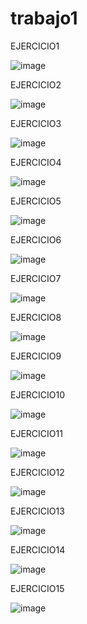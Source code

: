 # trabajo1
EJERCICIO1

![image](https://user-images.githubusercontent.com/101757213/165326639-5de61809-571b-463a-83e2-768cb67c1892.png)

EJERCICIO2

![image](https://user-images.githubusercontent.com/101757213/165327009-c0ab3bc5-5cf0-426b-95ee-67f0818ad605.png)

EJERCICIO3

![image](https://user-images.githubusercontent.com/101757213/165327094-db97101b-5599-4069-a78f-66eb838dfca1.png)

EJERCICIO4

![image](https://user-images.githubusercontent.com/101757213/165327146-401f0b36-3f37-499f-be5e-de70e03df8a0.png)

EJERCICIO5

![image](https://user-images.githubusercontent.com/101757213/165327222-cc9f5d44-215c-4c92-9c71-07daf33c9661.png)

EJERCICIO6

![image](https://user-images.githubusercontent.com/101757213/165327262-55f23577-f528-4dbe-9078-1da5b12d8da4.png)

EJERCICIO7

![image](https://user-images.githubusercontent.com/101757213/165327314-05a067ad-f888-4a72-843d-ef9637c20506.png)

EJERCICIO8

![image](https://user-images.githubusercontent.com/101757213/165327347-d85bf229-87a9-430e-87ce-2dd258ecddd6.png)

EJERCICIO9

![image](https://user-images.githubusercontent.com/101757213/165327393-19c1fb5d-6cec-4629-ba57-829abcff3927.png)

EJERCICIO10

![image](https://user-images.githubusercontent.com/101757213/165327427-1728ca06-f02f-4108-ab3c-705bab5faf12.png)

EJERCICIO11

![image](https://user-images.githubusercontent.com/101757213/165327467-9eaa5617-625e-4aac-8a39-59cd8f203fd8.png)

EJERCICIO12

![image](https://user-images.githubusercontent.com/101757213/165327524-f0ccb6b9-18e4-4e7e-9d43-33c8a52eced4.png)

EJERCICIO13

![image](https://user-images.githubusercontent.com/101757213/165327563-61abc67b-da71-462e-9428-e9f23ce1a5da.png)

EJERCICIO14

![image](https://user-images.githubusercontent.com/101757213/165327614-c7644188-0b50-4ff6-b38d-149839320ea3.png)

EJERCICIO15

![image](https://user-images.githubusercontent.com/101757213/165327646-c468187c-e11a-4972-a7ec-1be32d3dc741.png)
